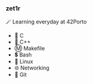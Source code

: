 ### zet1r
🪄 Learning everyday at 42Porto  
- 🔹 C  
- 🔷 C++  
- Ⓜ️ Makefile  
- 💲 Bash  
- 🐧 Linux  
- 🌐 Networking  
- 🔶 Git  
<!--
**zetir/zetir** is a ✨ _special_ ✨ repository because its `README.md` (this file) appears on your GitHub profile.

Here are some ideas to get you started:

- 🔭 I’m currently working on ...
- 🌱 I’m currently learning ...
- 👯 I’m looking to collaborate on ...
- 🤔 I’m looking for help with ...
- 💬 Ask me about ...
- 📫 How to reach me: ...
- 😄 Pronouns: ...
- ⚡ Fun fact: ...
-->
